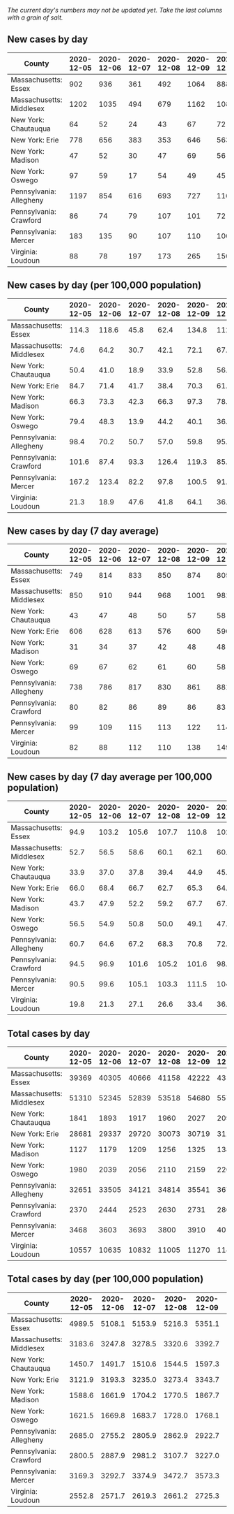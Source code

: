 _The current day's numbers may not be updated yet. Take the last columns with a grain of salt._
## New cases by day

| County | 2020-12-05 | 2020-12-06 | 2020-12-07 | 2020-12-08 | 2020-12-09 | 2020-12-10 | 2020-12-11 |
| --- | --- | --- | --- | --- | --- | --- | --- |
| Massachusetts: Essex | 902 | 936 | 361 | 492 | 1064 | 888 |  |
| Massachusetts: Middlesex | 1202 | 1035 | 494 | 679 | 1162 | 1085 |  |
| New York: Chautauqua | 64 | 52 | 24 | 43 | 67 | 72 |  |
| New York: Erie | 778 | 656 | 383 | 353 | 646 | 563 |  |
| New York: Madison | 47 | 52 | 30 | 47 | 69 | 56 |  |
| New York: Oswego | 97 | 59 | 17 | 54 | 49 | 45 |  |
| Pennsylvania: Allegheny | 1197 | 854 | 616 | 693 | 727 | 1166 |  |
| Pennsylvania: Crawford | 86 | 74 | 79 | 107 | 101 | 72 |  |
| Pennsylvania: Mercer | 183 | 135 | 90 | 107 | 110 | 100 |  |
| Virginia: Loudoun | 88 | 78 | 197 | 173 | 265 | 150 |  |

## New cases by day (per 100,000 population)

| County | 2020-12-05 | 2020-12-06 | 2020-12-07 | 2020-12-08 | 2020-12-09 | 2020-12-10 | 2020-12-11 |
| --- | --- | --- | --- | --- | --- | --- | --- |
| Massachusetts: Essex | 114.3 | 118.6 | 45.8 | 62.4 | 134.8 | 112.5 |  |
| Massachusetts: Middlesex | 74.6 | 64.2 | 30.7 | 42.1 | 72.1 | 67.3 |  |
| New York: Chautauqua | 50.4 | 41.0 | 18.9 | 33.9 | 52.8 | 56.7 |  |
| New York: Erie | 84.7 | 71.4 | 41.7 | 38.4 | 70.3 | 61.3 |  |
| New York: Madison | 66.3 | 73.3 | 42.3 | 66.3 | 97.3 | 78.9 |  |
| New York: Oswego | 79.4 | 48.3 | 13.9 | 44.2 | 40.1 | 36.9 |  |
| Pennsylvania: Allegheny | 98.4 | 70.2 | 50.7 | 57.0 | 59.8 | 95.9 |  |
| Pennsylvania: Crawford | 101.6 | 87.4 | 93.3 | 126.4 | 119.3 | 85.1 |  |
| Pennsylvania: Mercer | 167.2 | 123.4 | 82.2 | 97.8 | 100.5 | 91.4 |  |
| Virginia: Loudoun | 21.3 | 18.9 | 47.6 | 41.8 | 64.1 | 36.3 |  |

## New cases by day (7 day average)

| County | 2020-12-05 | 2020-12-06 | 2020-12-07 | 2020-12-08 | 2020-12-09 | 2020-12-10 | 2020-12-11 |
| --- | --- | --- | --- | --- | --- | --- | --- |
| Massachusetts: Essex | 749 | 814 | 833 | 850 | 874 | 805 |  |
| Massachusetts: Middlesex | 850 | 910 | 944 | 968 | 1001 | 981 |  |
| New York: Chautauqua | 43 | 47 | 48 | 50 | 57 | 58 |  |
| New York: Erie | 606 | 628 | 613 | 576 | 600 | 596 |  |
| New York: Madison | 31 | 34 | 37 | 42 | 48 | 48 |  |
| New York: Oswego | 69 | 67 | 62 | 61 | 60 | 58 |  |
| Pennsylvania: Allegheny | 738 | 786 | 817 | 830 | 861 | 881 |  |
| Pennsylvania: Crawford | 80 | 82 | 86 | 89 | 86 | 83 |  |
| Pennsylvania: Mercer | 99 | 109 | 115 | 113 | 122 | 114 |  |
| Virginia: Loudoun | 82 | 88 | 112 | 110 | 138 | 149 |  |

## New cases by day (7 day average per 100,000 population)

| County | 2020-12-05 | 2020-12-06 | 2020-12-07 | 2020-12-08 | 2020-12-09 | 2020-12-10 | 2020-12-11 |
| --- | --- | --- | --- | --- | --- | --- | --- |
| Massachusetts: Essex | 94.9 | 103.2 | 105.6 | 107.7 | 110.8 | 102.0 |  |
| Massachusetts: Middlesex | 52.7 | 56.5 | 58.6 | 60.1 | 62.1 | 60.9 |  |
| New York: Chautauqua | 33.9 | 37.0 | 37.8 | 39.4 | 44.9 | 45.7 |  |
| New York: Erie | 66.0 | 68.4 | 66.7 | 62.7 | 65.3 | 64.9 |  |
| New York: Madison | 43.7 | 47.9 | 52.2 | 59.2 | 67.7 | 67.7 |  |
| New York: Oswego | 56.5 | 54.9 | 50.8 | 50.0 | 49.1 | 47.5 |  |
| Pennsylvania: Allegheny | 60.7 | 64.6 | 67.2 | 68.3 | 70.8 | 72.4 |  |
| Pennsylvania: Crawford | 94.5 | 96.9 | 101.6 | 105.2 | 101.6 | 98.1 |  |
| Pennsylvania: Mercer | 90.5 | 99.6 | 105.1 | 103.3 | 111.5 | 104.2 |  |
| Virginia: Loudoun | 19.8 | 21.3 | 27.1 | 26.6 | 33.4 | 36.0 |  |

## Total cases by day

| County | 2020-12-05 | 2020-12-06 | 2020-12-07 | 2020-12-08 | 2020-12-09 | 2020-12-10 | 2020-12-11 |
| --- | --- | --- | --- | --- | --- | --- | --- |
| Massachusetts: Essex | 39369 | 40305 | 40666 | 41158 | 42222 | 43110 |  |
| Massachusetts: Middlesex | 51310 | 52345 | 52839 | 53518 | 54680 | 55765 |  |
| New York: Chautauqua | 1841 | 1893 | 1917 | 1960 | 2027 | 2099 |  |
| New York: Erie | 28681 | 29337 | 29720 | 30073 | 30719 | 31282 |  |
| New York: Madison | 1127 | 1179 | 1209 | 1256 | 1325 | 1381 |  |
| New York: Oswego | 1980 | 2039 | 2056 | 2110 | 2159 | 2204 |  |
| Pennsylvania: Allegheny | 32651 | 33505 | 34121 | 34814 | 35541 | 36707 |  |
| Pennsylvania: Crawford | 2370 | 2444 | 2523 | 2630 | 2731 | 2803 |  |
| Pennsylvania: Mercer | 3468 | 3603 | 3693 | 3800 | 3910 | 4010 |  |
| Virginia: Loudoun | 10557 | 10635 | 10832 | 11005 | 11270 | 11420 |  |

## Total cases by day (per 100,000 population)

| County | 2020-12-05 | 2020-12-06 | 2020-12-07 | 2020-12-08 | 2020-12-09 | 2020-12-10 | 2020-12-11 |
| --- | --- | --- | --- | --- | --- | --- | --- |
| Massachusetts: Essex | 4989.5 | 5108.1 | 5153.9 | 5216.3 | 5351.1 | 5463.6 |  |
| Massachusetts: Middlesex | 3183.6 | 3247.8 | 3278.5 | 3320.6 | 3392.7 | 3460.0 |  |
| New York: Chautauqua | 1450.7 | 1491.7 | 1510.6 | 1544.5 | 1597.3 | 1654.0 |  |
| New York: Erie | 3121.9 | 3193.3 | 3235.0 | 3273.4 | 3343.7 | 3405.0 |  |
| New York: Madison | 1588.6 | 1661.9 | 1704.2 | 1770.5 | 1867.7 | 1946.7 |  |
| New York: Oswego | 1621.5 | 1669.8 | 1683.7 | 1728.0 | 1768.1 | 1804.9 |  |
| Pennsylvania: Allegheny | 2685.0 | 2755.2 | 2805.9 | 2862.9 | 2922.7 | 3018.6 |  |
| Pennsylvania: Crawford | 2800.5 | 2887.9 | 2981.2 | 3107.7 | 3227.0 | 3312.1 |  |
| Pennsylvania: Mercer | 3169.3 | 3292.7 | 3374.9 | 3472.7 | 3573.3 | 3664.6 |  |
| Virginia: Loudoun | 2552.8 | 2571.7 | 2619.3 | 2661.2 | 2725.3 | 2761.5 |  |
